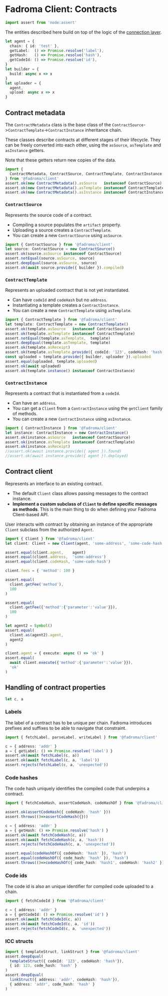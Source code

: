 # Fadroma Client: Contracts

```typescript
import assert from 'node:assert'
```

The entities described here build on top of the logic
of the [connection layer](./client-connect.spec.ts.md).

```typescript
let agent = {
  chain: { id: 'test' },
  getLabel:  () => Promise.resolve('label'),
  getHash:   () => Promise.resolve('hash'),
  getCodeId: () => Promise.resolve('id'),
}
let builder = {
  build: async x => x
}
let uploader = {
  agent,
  upload: async x => x
}
```

## Contract metadata

The `ContractMetadata` class is the base class of the
`ContractSource`->`ContractTemplate`->`ContractInstance` inheritance chain.

These classes describe contracts at different stages of their lifecycle.
They can be freely converted into each other, using the `asSource`, `asTemplate`
and `asInstance` getters.

Note that these getters return new copies of the data.

```typescript
import {
  ContractMetadata, ContractSource, ContractTemplate, ContractInstance
} from '@fadroma/client'
assert.ok(new ContractMetadata().asSource   instanceof ContractSource)
assert.ok(new ContractMetadata().asTemplate instanceof ContractTemplate)
assert.ok(new ContractMetadata().asInstance instanceof ContractInstance)
```

### `ContractSource`

Represents the source code of a contract.
  * Compiling a source populates the `artifact` property.
  * Uploading a source creates a `ContractTemplate`.
  * You can create a new `ContractSource` using `asSource`.

```typescript
import { ContractSource } from '@fadroma/client'
let source: ContractSource = new ContractSource()
assert.ok(source.asSource instanceof ContractSource)
assert.notEqual(source.asSource, source)
assert.deepEqual(source.asSource, source)
assert.ok(await source.provide({ builder }).compiled)
```

### `ContractTemplate`

Represents an uploaded contract that is not yet instantiated.
  * Can have `codeId` and `codeHash` but no `address`.
  * Instantiating a template creates a `ContractInstance`.
  * You can create a new `ContractTemplate` using `asTemplate`.

```typescript
import { ContractTemplate } from '@fadroma/client'
let template: ContractTemplate = new ContractTemplate()
assert.ok(template.asSource   instanceof ContractSource)
assert.ok(template.asTemplate instanceof ContractTemplate)
assert.notEqual(template.asTemplate,  template)
assert.deepEqual(template.asTemplate, template)
assert.ok(template.asReceipt)
assert.ok(template.asTemplate.provide({ codeId: '123', codeHash: 'hash' }).asInfo)
const uploaded = template.provide({ builder, uploader }).uploaded
assert.equal(uploaded, template.uploaded)
assert.ok(await uploaded)
assert.ok(template.instance() instanceof ContractInstance)
```

### `ContractInstance`

Represents a contract that is instantiated from a `codeId`.
  * Can have an `address`.
  * You can get a `Client` from a `ContractInstance` using
    the `getClient` family of methods.
  * You can create a new `ContractInstance` using `asInstance`.

```typescript
import { ContractInstance } from '@fadroma/client'
let instance: ContractInstance = new ContractInstance()
assert.ok(instance.asSource   instanceof ContractSource)
assert.ok(instance.asTemplate instanceof ContractTemplate)
assert.ok(instance.asReceipt)
//assert.ok(await instance.provide({ agent }).found)
//assert.ok(await instance.provide({ agent }).deployed)
```

## Contract client

Represents an interface to an existing contract.
  * The default `Client` class allows passing messages to the contract instance.
  * **Implement a custom subclass of `Client` to define specific messages as methods**.
    This is the main thing to do when defining your Fadroma Client-based API.

User interacts with contract by obtaining an instance of the
appropriate `Client` subclass from the authorized `Agent`.

```typescript
import { Client } from '@fadroma/client'
let client: Client = new Client(agent, 'some-address', 'some-code-hash')

assert.equal(client.agent,    agent)
assert.equal(client.address,  'some-address')
assert.equal(client.codeHash, 'some-code-hash')

client.fees = { 'method': 100 }

assert.equal(
  client.getFee('method'),
  100
)

assert.equal(
  client.getFee({'method':{'parameter':'value'}}),
  100
)

let agent2 = Symbol()
assert.equal(
  client.as(agent2).agent,
  agent2
)

client.agent = { execute: async () => 'ok' }
assert.equal(
  await client.execute({'method':{'parameter':'value'}}),
  'ok'
)
```

## Handling of contract properties

```typescript
let c, a
```

### Labels

The label of a contract has to be unique per chain.
Fadroma introduces prefixes and suffixes to be able to navigate that constraint.

```typescript
import { fetchLabel, parseLabel, writeLabel } from '@fadroma/client'

c = { address: 'addr' }
a = { getLabel: () => Promise.resolve('label') }
assert.ok(await fetchLabel(c, a))
assert.ok(await fetchLabel(c, a, 'label'))
assert.rejects(fetchLabel(c, a, 'unexpected'))
```

### Code hashes

The code hash uniquely identifies the compiled code that underpins a contract.

```typescript
import { fetchCodeHash, assertCodeHash, codeHashOf } from '@fadroma/client'

assert.ok(assertCodeHash({ codeHash: 'hash' }))
assert.throws(()=>assertCodeHash({}))

c = { address: 'addr' }
a = { getHash: () => Promise.resolve('hash') }
assert.ok(await fetchCodeHash(c, a))
assert.ok(await fetchCodeHash(c, a, 'hash'))
assert.rejects(fetchCodeHash(c, a, 'unexpected'))

assert.equal(codeHashOf({ codeHash: 'hash' }), 'hash')
assert.equal(codeHashOf({ code_hash: 'hash' }), 'hash')
assert.throws(()=>codeHashOf({ code_hash: 'hash1', codeHash: 'hash2' }))
```

### Code ids

The code id is also an unique identifier for compiled code uploaded to a chain.

```typescript
import { fetchCodeId } from '@fadroma/client'

c = { address: 'addr' }
a = { getCodeId: () => Promise.resolve('id') }
assert.ok(await fetchCodeId(c, a))
assert.ok(await fetchCodeId(c, a, 'id'))
assert.rejects(fetchCodeId(c, a, 'unexpected'))
```

### ICC structs

```typescript
import { templateStruct, linkStruct } from '@fadroma/client'
assert.deepEqual(
  templateStruct({ codeId: '123', codeHash: 'hash'}),
  { id: 123, code_hash: 'hash' }
)
assert.deepEqual(
  linkStruct({ address: 'addr', codeHash: 'hash'}),
  { address: 'addr', code_hash: 'hash' }
)
```

